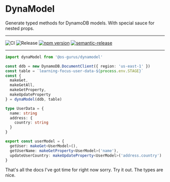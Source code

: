 # DynaModel

Generate typed methods for DynamoDB models. With special sauce for nested props.

---

![CI](https://github.com/OS-Gurus/dynamodel/actions/workflows/push.yml/badge.svg)
![Release](https://github.com/OS-Gurus/dynamodel/actions/workflows/merge.yml/badge.svg)
[![npm version](https://badge.fury.io/js/%40os-gurus%2Fdynamodel.svg)](https://badge.fury.io/js/%40os-gurus%2Fdynamodel)
[![semantic-release](https://img.shields.io/badge/%20%20%F0%9F%93%A6%F0%9F%9A%80-semantic--release-e10079.svg)](https://github.com/semantic-release/semantic-release)

---

```ts
import dynaModel from '@os-gurus/dynamodel'

const ddb = new DynamoDB.DocumentClient({ region: 'us-east-1' })
const table = `learning-focus-user-data-${process.env.STAGE}`
const {
  makeGet,
  makeGetAll,
  makeGetProperty,
  makeUpdateProperty
} = dynaModel(ddb, table)

type UserData = {
  name: string
  address: {
    country: string
  }
}

export const userModel = {
  getUser: makeGet<UserModel>(),
  getUserName: makeGetProperty<UserModel>('name'),
  updateUserCountry: makeUpdateProperty<UserModel>('address.country')
}
```

That's all the docs I've got time for right now sorry. Try it out. The types are nice.
